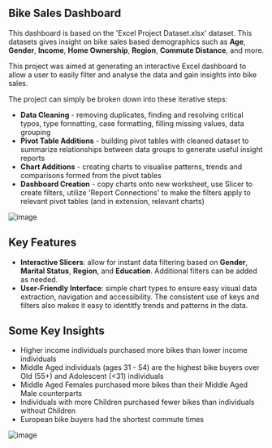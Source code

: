 ## Bike Sales Dashboard
This dashboard is based on the 'Excel Project Dataset.xlsx' dataset. This datasets gives insight on bike sales based demographics such as **Age**, **Gender**, **Income**, **Home Ownership**, **Region**, **Commute Distance**, and more.

This project was aimed at generating an interactive Excel dashboard to allow a user to easily filter and analyse the data and gain insights into bike sales. 

The project can simply be broken down into these iterative steps:
* **Data Cleaning** - removing duplicates, finding and resolving critical typos, type formatting, case formatting, filling missing values, data grouping
* **Pivot Table Additions** - building pivot tables with cleaned dataset to summarize relationships between data groups to generate useful insight reports
* **Chart Additions** - creating charts to visualise patterns, trends and comparisons formed from the pivot tables
* **Dashboard Creation** - copy charts onto new worksheet, use Slicer to create filters, utilize 'Report Connections' to make the filters apply to relevant pivot tables (and in extension, relevant charts)


![image](https://github.com/user-attachments/assets/795b78bf-e54b-49b1-8346-918376be9c30)

## Key Features
* **Interactive Slicers**: allow for instant data filtering based on **Gender**, **Marital Status**, **Region**, and **Education**. Additional filters can be added as needed.
* **User-Friendly Interface**: simple chart types to ensure easy visual data extraction, navigation and accessibility. The consistent use of keys and filters also makes it easy to identitfy trends and patterns in the data.

## Some Key Insights
* Higher income individuals purchased more bikes than lower income individuals
* Middle Aged individuals (ages 31 - 54) are the highest bike buyers over Old (55+) and Adolescent (<31) individuals
* Middle Aged Females purchased more bikes than their Middle Aged Male counterparts
* Individuals with more Children purchased fewer bikes than individuals without Children
* European bike buyers had the shortest commute times

![image](https://github.com/user-attachments/assets/018f0364-01f3-4727-96cf-3e8bba040f08)
